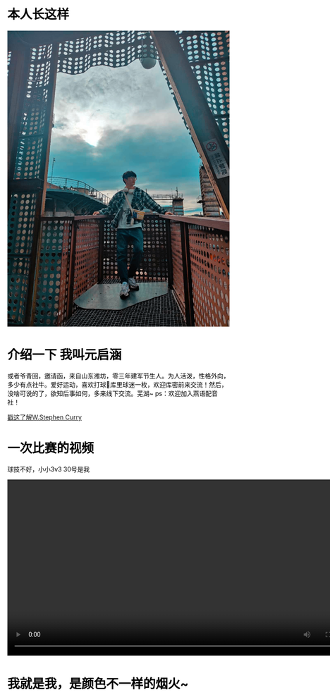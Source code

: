 <html lang="zh-cn">
<head>
<meta charset="utf-8"/>
<title>自我介绍</title>
<style> 
html {
	background: url(OIP-C.jpg) no-repeat center fixed;
	background-size: cover;
}
body { 
  color: black; 
}
</style>
</head>
<body>
	<h1>本人长这样</h1>
        <p><img src="IMG_1188.JPG">
    <h1>介绍一下 我叫元启涵</h1>
    <p>或者爷青回，邀请函，来自山东潍坊，零三年建军节生人。为人活泼，性格外向，多少有点社牛。爱好运动，喜欢打球🏀库里球迷一枚，欢迎库密前来交流！然后，没啥可说的了，欲知后事如何，多来线下交流。芜湖~ ps：欢迎加入燕语配音社！</p>
    <a href="https://baike.baidu.com/item/斯蒂芬·库里/902812">戳这了解W.Stephen Curry</a>
    <h1>一次比赛的视频</h1>
    <p>球技不好，小小3v3 30号是我</p>
    <video width="800" autoplay="autoplay" controls="controls">
        <source src="2.mp4" type="video/mp4"></source>
    </video>
    <h1>我就是我，是颜色不一样的烟火~</h1>    	

